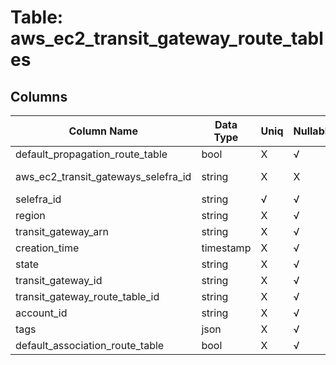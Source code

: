 # Table: aws_ec2_transit_gateway_route_tables

## Columns 

|  Column Name   |  Data Type  | Uniq | Nullable | Description | 
|  ----  | ----  | ----  | ----  | ---- | 
| default_propagation_route_table | bool | X | √ |  | 
| aws_ec2_transit_gateways_selefra_id | string | X | X | fk to aws_ec2_transit_gateways.selefra_id | 
| selefra_id | string | √ | √ | random id | 
| region | string | X | √ |  | 
| transit_gateway_arn | string | X | √ |  | 
| creation_time | timestamp | X | √ |  | 
| state | string | X | √ |  | 
| transit_gateway_id | string | X | √ |  | 
| transit_gateway_route_table_id | string | X | √ |  | 
| account_id | string | X | √ |  | 
| tags | json | X | √ |  | 
| default_association_route_table | bool | X | √ |  | 


